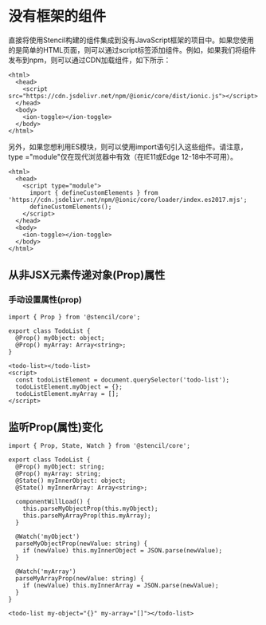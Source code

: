 <!--
 * @Date: 2021-01-21 16:26:08
 * @LastEditors: dongfb
 * @LastEditTime: 2021-01-21 17:42:21
-->

# 没有框架的组件

直接将使用Stencil构建的组件集成到没有JavaScript框架的项目中。如果您使用的是简单的HTML页面，则可以通过script标签添加组件。例如，如果我们将组件发布到npm，则可以通过CDN加载组件，如下所示：

```
<html>
  <head>
    <script src="https://cdn.jsdelivr.net/npm/@ionic/core/dist/ionic.js"></script>
  </head>
  <body>
    <ion-toggle></ion-toggle>
  </body>
</html>
```

另外，如果您想利用ES模块，则可以使用import语句引入这些组件。请注意，type ="module"仅在现代浏览器中有效（在IE11或Edge 12-18中不可用）。

```
<html>
  <head>
    <script type="module">
      import { defineCustomElements } from 'https://cdn.jsdelivr.net/npm/@ionic/core/loader/index.es2017.mjs';
      defineCustomElements();
    </script>
  </head>
  <body>
    <ion-toggle></ion-toggle>
  </body>
</html>
```

## 从非JSX元素传递对象(Prop)属性

### 手动设置属性(prop)

```
import { Prop } from '@stencil/core';

export class TodoList {
  @Prop() myObject: object;
  @Prop() myArray: Array<string>;
}
```

```
<todo-list></todo-list>
<script>
  const todoListElement = document.querySelector('todo-list');
  todoListElement.myObject = {};
  todoListElement.myArray = [];
</script>
```

## 监听Prop(属性)变化

```
import { Prop, State, Watch } from '@stencil/core';

export class TodoList {
  @Prop() myObject: string;
  @Prop() myArray: string;
  @State() myInnerObject: object;
  @State() myInnerArray: Array<string>;

  componentWillLoad() {
    this.parseMyObjectProp(this.myObject);
    this.parseMyArrayProp(this.myArray);
  }

  @Watch('myObject')
  parseMyObjectProp(newValue: string) {
    if (newValue) this.myInnerObject = JSON.parse(newValue);
  }

  @Watch('myArray')
  parseMyArrayProp(newValue: string) {
    if (newValue) this.myInnerArray = JSON.parse(newValue);
  }
}
```

```
<todo-list my-object="{}" my-array="[]"></todo-list>
```